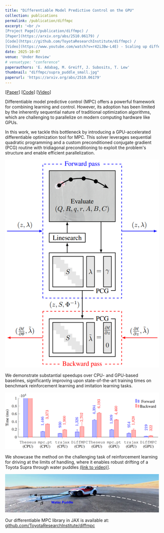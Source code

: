 ```yaml
---
title: "Differentiable Model Predictive Control on the GPU"
collection: publications
permalink: /publication/diffmpc
excerpt: '<br />
[Project Page](/publication/diffmpc) / 
[Paper](https://arxiv.org/abs/2510.06179) / 
[Code](https://github.com/ToyotaResearchInstitute/diffmpc) / 
[Video](https://www.youtube.com/watch?v=r42iJBw-L4E) - Scaling up differentiable optimization on the GPU.'
date: 2025-10-07
venue: 'Under Review'
# venuetype: "conference"
paperauthors: 'E. Adabag, M. Greiff, J. Subosits, T. Lew'
thumbnail: "diffmpc/supra_puddle_small.jpg"
paperurl: 'https://arxiv.org/abs/2510.06179'
---
```


[[Paper](https://arxiv.org/abs/2510.06179)] 
[[Code](https://github.com/ToyotaResearchInstitute/diffmpc)]
[[Video](https://www.youtube.com/watch?v=r42iJBw-L4E)] 

Differentiable model predictive control (MPC) offers a powerful framework for combining learning and control. However, its adoption has been limited by the inherently sequential nature of traditional optimization algorithms, which are challenging to parallelize on modern computing hardware like GPUs.

In this work, we tackle this bottleneck by introducing a GPU-accelerated differentiable optimization tool for MPC. This solver leverages sequential quadratic programming and a custom preconditioned conjugate gradient (PCG) routine with tridiagonal preconditioning to exploit the problem's structure and enable efficient parallelization. 

![diffmpc_alg](/images/diffmpc/diffmpc.png)

We demonstrate substantial speedups over CPU- and GPU-based baselines, significantly improving upon state-of-the-art training times on benchmark reinforcement learning and imitation learning tasks.

![diffmpc_speedups](/images/diffmpc/speedups.png)

We showcase the method on the challenging task of reinforcement learning for driving at the limits of handling, where it enables robust drifting of a Toyota Supra through water puddles [(link to video)](https://www.youtube.com/watch?v=r42iJBw-L4E)].

![diffmpc_supra](/images/diffmpc/supra_puddle.jpg)

Our differentiable MPC library in JAX is available at:
[github.com/ToyotaResearchInstitute/diffmpc](https://github.com/ToyotaResearchInstitute/diffmpc)